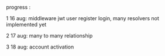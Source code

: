 progress :

1 16 aug:
middleware jwt user register login, many resolvers not implemented yet

2 17 aug:
many to many relationship

3 18 aug:
account activation

